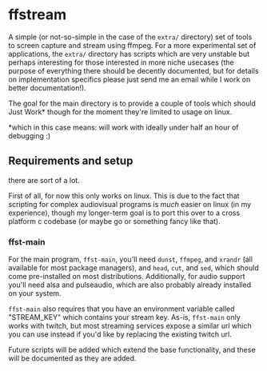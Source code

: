 # ffstream

A simple (or not-so-simple in the case of the `extra/` directory) set of tools to screen capture and stream using ffmpeg.
For a more experimental set of applications, the `extra/` directory has scripts which are very unstable but perhaps interesting for those interested in more niche usecases (the purpose of everything there should be decently documented, but for details on implementation specifics please just send me an email while I work on better documentation!).

The goal for the main directory is to provide a couple of tools which should Just Work* though for the moment they're limited to usage on linux.

*which in this case means: will work with ideally under half an hour of debugging :)

## Requirements and setup

there are sort of a lot.

First of all, for now this only works on linux. This is due to the fact that scripting for complex audiovisual programs is *much* easier on linux (in my experience), though my longer-term goal is to port this over to a cross platform c codebase (or maybe go or something fancy like that).

### ffst-main

For the main program, `ffst-main`, you'll need `dunst`, `ffmpeg`, and `xrandr` (all available for most package managers), and `head`, `cut`, and `sed`, which should come pre-installed on most distributions. Additionally, for audio support you'll need alsa and pulseaudio, which are also probably already installed on your system.

`ffst-main` also requires that you have an environment variable called "STREAM_KEY" which contains your stream key. As-is, `ffst-main` only works with twitch, but most streaming services expose a similar url which you can use instead if you'd like by replacing the existing twitch url.

Future scripts will be added which extend the base functionality, and these will be documented as they are added.
